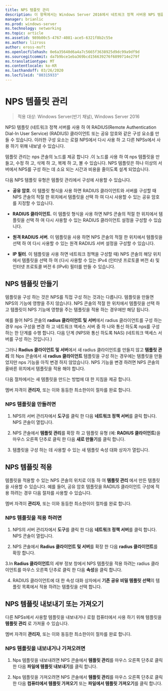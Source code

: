 ```yaml
---
title: NPS 템플릿 관리
description: 이 항목에서는 Windows Server 2016에서 네트워크 정책 서버용 NPS 템플릿을 만들고, 적용 하 고, 내보내고, 가져오는 방법에 대 한 지침을 제공 합니다.
manager: brianlic
ms.prod: windows-server
ms.technology: networking
ms.topic: article
ms.assetid: 989b00c5-4767-4081-ace5-6321f8b2c55e
ms.author: lizross
author: eross-msft
ms.openlocfilehash: 0e6a35640d6a4a7c5665f3638925d9dc99a9df9d
ms.sourcegitcommit: da7b9bce1eba369bcd156639276f6899714e279f
ms.translationtype: MT
ms.contentlocale: ko-KR
ms.lasthandoff: 03/26/2020
ms.locfileid: "80315933"
---
```

# <a name="manage-nps-templates"></a>NPS 템플릿 관리

>적용 대상: Windows Server(반기 채널), Windows Server 2016

NPS\) 템플릿 \(네트워크 정책 서버를 사용 하 여 RADIUS(Remote Authentication Dial-In User Service) \(RADIUS\) 클라이언트 또는 공유 암호와 같은 구성 요소를 만들 수 있습니다. 이러한 구성 요소는 로컬 NPS에서 다시 사용 하 고 다른 NPSs에서 사용 하기 위해 내보낼 수 있습니다. 

템플릿 관리는 nps 콘솔의 노드를 제공 합니다 .이 노드를 사용 하 여 nps 템플릿을 만들고, 수정 하 고, 삭제 하 고, 복제 하 고, 볼 수 있습니다. NPS 템플릿은 하나 이상의 서버에서 NPS를 구성 하는 데 소요 되는 시간과 비용을 줄이도록 설계 되었습니다.

다음 NPS 템플릿 유형은 템플릿 관리에서 구성에 사용할 수 있습니다.

- **공유 암호**. 이 템플릿 형식을 사용 하면 RADIUS 클라이언트와 서버를 구성할 때 NPS 콘솔의 적절 한 위치에서 템플릿을 선택 하 여 다시 사용할 수 있는 공유 암호를 지정할 수 있습니다. 

- **RADIUS 클라이언트**. 이 템플릿 형식을 사용 하면 NPS 콘솔의 적절 한 위치에서 템플릿을 선택 하 여 다시 사용할 수 있는 RADIUS 클라이언트 설정을 구성할 수 있습니다.

- **원격 RADIUS 서버**. 이 템플릿을 사용 하면 NPS 콘솔의 적절 한 위치에서 템플릿을 선택 하 여 다시 사용할 수 있는 원격 RADIUS 서버 설정을 구성할 수 있습니다. 

- **IP 필터**. 이 템플릿을 사용 하면 네트워크 정책을 구성할 때\) NPS 콘솔의 해당 위치에서 템플릿을 선택 하 여 \(다시 사용할 수 있는 IPv4 (인터넷 프로토콜 버전 4) 및 인터넷 프로토콜 버전 6 \(IPv6\) 필터를 만들 수 있습니다.

## <a name="create-an-nps-template"></a>NPS 템플릿 만들기

템플릿을 구성 하는 것은 NPS를 직접 구성 하는 것과는 다릅니다. 템플릿을 만들면 NPS의 기능에 영향을 주지 않습니다. NPS 콘솔의 적절 한 위치에서 템플릿을 선택 하 고 템플릿이 NPS 기능에 영향을 주는 템플릿을 적용 하는 경우에만 해당 됩니다. 

예를 들어 NPS 콘솔의 **radius 클라이언트 및 서버**에서 radius 클라이언트를 구성 하는 경우 nps 구성을 변경 하 고 네트워크 액세스 서버 중 하 나와 통신 하도록 nps를 구성 하는 한 단계를 수행 합니다. 다음 단계 \(NPS와 통신 하도록 NAS\) \(네트워크 액세스 서버를 구성 하는 것입니다.\) 

그러나 **Radius 클라이언트 및 서버**에서 새 radius 클라이언트를 만들지 않고 **템플릿 관리** 의 Nps 콘솔에서 새 **radius 클라이언트** 템플릿을 구성 하는 경우에는 템플릿을 만들었지만 nps 기능을 아직 변경 하지 않았습니다. NPS 기능을 변경 하려면 NPS 콘솔의 올바른 위치에서 템플릿을 적용 해야 합니다.

다음 절차에서는 새 템플릿을 만드는 방법에 대 한 지침을 제공 합니다.

멤버 자격이 **관리자**, 또는 이와 동등한 최소한이이 절차를 완료 합니다.

### <a name="to-create-an-nps-template"></a>NPS 템플릿을 만들려면


1. NPS의 서버 관리자에서 **도구**를 클릭 한 다음 **네트워크 정책 서버**를 클릭 합니다. NPS 콘솔이 열립니다. 

2. NPS 콘솔에서 **템플릿 관리**를 확장 하 고 템플릿 유형 (예: **RADIUS 클라이언트**)을 마우스 오른쪽 단추로 클릭 한 다음 **새로 만들기**를 클릭 합니다.

3. 템플릿을 구성 하는 데 사용할 수 있는 새 템플릿 속성 대화 상자가 열립니다.

## <a name="apply-an-nps-template"></a>NPS 템플릿 적용

템플릿을 적용할 수 있는 NPS 콘솔의 위치로 이동 하 여 **템플릿 관리** 에서 만든 템플릿을 사용할 수 있습니다. 예를 들어, 공유 암호 템플릿을 RADIUS 클라이언트 구성에 적용 하려는 경우 다음 절차를 사용할 수 있습니다.

멤버 자격이 **관리자**, 또는 이와 동등한 최소한이이 절차를 완료 합니다.

### <a name="to-apply-an-nps-template"></a>NPS 템플릿을 적용 하려면

1. NPS의 서버 관리자에서 **도구**를 클릭 한 다음 **네트워크 정책 서버**를 클릭 합니다. NPS 콘솔이 열립니다.

2. NPS 콘솔에서 **Radius 클라이언트 및 서버**를 확장 한 다음 **radius 클라이언트**를 확장 합니다.

3.In **Radius 클라이언트**의 세부 정보 창에서 NPS 템플릿을 적용 하려는 radius 클라이언트를 마우스 오른쪽 단추로 클릭 한 다음 **속성**을 클릭 합니다.

4. RADIUS 클라이언트에 대 한 속성 대화 상자에서 **기존 공유 비밀 템플릿 선택**의 템플릿 목록에서 적용 하려는 템플릿을 선택 합니다.

## <a name="export-or-import-nps-templates"></a>NPS 템플릿 내보내기 또는 가져오기

다른 NPSs에서 사용할 템플릿을 내보내거나 로컬 컴퓨터에서 사용 하기 위해 템플릿을 **템플릿 관리** 로 가져올 수 있습니다. 

멤버 자격이 **관리자**, 또는 이와 동등한 최소한이이 절차를 완료 합니다.

### <a name="to-export-or-import-nps-templates"></a>NPS 템플릿을 내보내거나 가져오려면

1. Nps 템플릿을 내보내려면 NPS 콘솔에서 **템플릿 관리**를 마우스 오른쪽 단추로 클릭 한 다음 **파일에 템플릿 내보내기**를 클릭 합니다.

2. Nps 템플릿을 가져오려면 NPS 콘솔에서 **템플릿 관리**를 마우스 오른쪽 단추로 클릭 한 다음 **컴퓨터에서 템플릿 가져오기** 또는 **파일에서 템플릿 가져오기**를 클릭 합니다.


